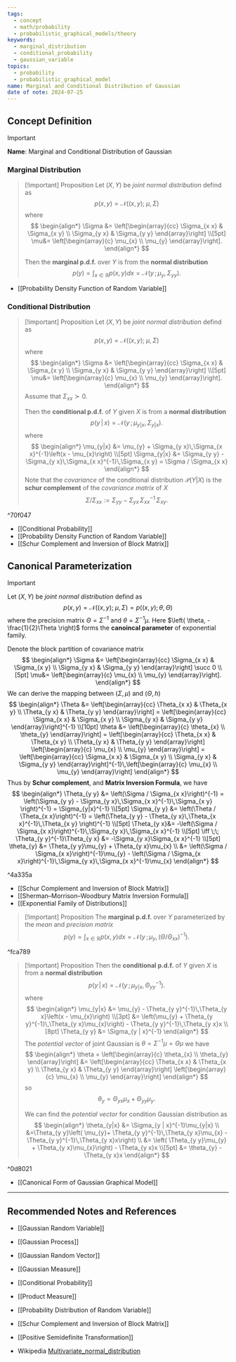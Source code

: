 ```yaml
---
tags:
  - concept
  - math/probability
  - probabilistic_graphical_models/theory
keywords:
  - marginal_distribution
  - conditional_probability
  - gaussian_variable
topics:
  - probability
  - probabilistic_graphical_model
name: Marginal and Conditional Distribution of Gaussian
date of note: 2024-07-25
---
```


## Concept Definition

>[!important]
>**Name**: Marginal and Conditional Distribution of Gaussian

### Marginal Distribution

>[!important] Proposition
>Let $(X, Y)$ be *joint normal distribution* defind as 
>$$
>p(x, y) = \mathcal{N}\left( (x,y);\; \mu,\, \Sigma \right)
>$$
>where
>$$
>\begin{align*}
> \Sigma &= \left[\begin{array}{cc}
>\Sigma_{x x} & \Sigma_{x y} \\
>\Sigma_{y x} & \Sigma_{y y}
>\end{array}\right] \\[5pt]
> \mu&= \left[\begin{array}{c}
>\mu_{x}  \\
>\mu_{y} 
>\end{array}\right].
>\end{align*}
>$$
>
>Then the **marginal p.d.f.** over $Y$ is from the **normal distribution**
>$$
>p(y) = \int_{x \in \mathbb{R}}p(x, y)dx = \mathcal{N}(y\,;\, \mu_{y},\, \Sigma_{y y}).
>$$

- [[Probability Density Function of Random Variable]]

### Conditional Distribution

>[!important] Proposition
>Let $(X, Y)$ be *joint normal distribution* defind as 
>$$
>p(x, y) = \mathcal{N}\left( (x,y);\; \mu,\, \Sigma \right)
>$$
>where
>$$
>\begin{align*}
> \Sigma &= \left[\begin{array}{cc}
>\Sigma_{x x} & \Sigma_{x y} \\
>\Sigma_{y x} & \Sigma_{y y}
>\end{array}\right] \\[5pt]
> \mu&= \left[\begin{array}{c}
>\mu_{x}  \\
>\mu_{y} 
>\end{array}\right].
>\end{align*}
>$$
>Assume that $\Sigma_{x x} \succ 0$.
>
>Then the **conditional p.d.f.** of $Y$ given $X$ is from a **normal distribution**
>$$
>p(y \,|\, x) = \mathcal{N}(y\,;\, \mu_{y|x},\, \Sigma_{y|x}).
>$$
>where
>$$
>\begin{align*}
> \mu_{y|x} &= \mu_{y} + \Sigma_{y x}\,\Sigma_{x x}^{-1}\left(x - \mu_{x}\right) \\[5pt]
> \Sigma_{y|x} &= \Sigma_{y y} - \Sigma_{y x}\,\Sigma_{x x}^{-1}\,\Sigma_{x y} = \Sigma / \Sigma_{x x}
>\end{align*}
>$$
>Note that the *covariance* of the conditional distribution $\mathcal{P}(Y|X)$ is the **schur complement** of the *covariance matrix* of $X$ $$\Sigma / \Sigma_{x x} := \Sigma_{y y} - \Sigma_{y x}\,\Sigma_{x x}^{-1}\,\Sigma_{x y}.$$

^70f047


- [[Conditional Probability]]
- [[Probability Density Function of Random Variable]]
- [[Schur Complement and Inversion of Block Matrix]]

## Canonical Parameterization 

>[!important] 
>Let $(X, Y)$ be *joint normal distribution* defind as 
>$$
>p(x, y) = \mathcal{N}\left( (x,y);\; \mu,\, \Sigma \right) = p((x,y); \theta, \Theta)
>$$
>where the precision matrix $\Theta = \Sigma^{-1}$ and $\theta = \Sigma^{-1}\mu$. Here $\left( \theta, -\frac{1}{2}\Theta \right)$ forms the **canoincal parameter** of exponential family.
>
>Denote the block partition of covariance matrix
>$$
>\begin{align*}
> \Sigma &= \left[\begin{array}{cc}
>\Sigma_{x x} & \Sigma_{x y} \\
>\Sigma_{y x} & \Sigma_{y y}
>\end{array}\right] \succ 0 \\[5pt]
> \mu&= \left[\begin{array}{c}
>\mu_{x}  \\
>\mu_{y} 
>\end{array}\right].
>\end{align*}
>$$
>We can derive the mapping between $(\Sigma, \mu)$ and $(\Theta, h)$
>$$
>\begin{align*}
> \Theta &= \left[\begin{array}{cc}
>\Theta_{x x} & \Theta_{x y} \\
>\Theta_{y x} & \Theta_{y y}
>\end{array}\right] = \left[\begin{array}{cc}
>\Sigma_{x x} & \Sigma_{x y} \\
>\Sigma_{y x} & \Sigma_{y y}
>\end{array}\right]^{-1} \\[10pt]
>\theta &= \left[\begin{array}{c}
>\theta_{x}  \\
>\theta_{y} 
>\end{array}\right]  = \left[\begin{array}{cc}
>\Theta_{x x} & \Theta_{x y} \\
>\Theta_{y x} & \Theta_{y y}
>\end{array}\right] \left[\begin{array}{c}
>\mu_{x}  \\
>\mu_{y} 
>\end{array}\right] =  \left[\begin{array}{cc}
>\Sigma_{x x} & \Sigma_{x y} \\
>\Sigma_{y x} & \Sigma_{y y}
>\end{array}\right]^{-1}\,\left[\begin{array}{c}
>\mu_{x}  \\
>\mu_{y} 
>\end{array}\right] 
>\end{align*}
>$$
>Thus by **Schur complement**, and **Matrix Inversion Formula**, we have
>$$
>\begin{align*}
>\Theta_{y y} &= \left(\Sigma / \Sigma_{x x}\right)^{-1} =  \left(\Sigma_{y y} - \Sigma_{y x}\,\Sigma_{x x}^{-1}\,\Sigma_{x y} \right)^{-1} = \Sigma_{y|x}^{-1} \\[5pt]
> \Sigma_{y y} &= \left(\Theta / \Theta_{x x}\right)^{-1} = \left(\Theta_{y y} - \Theta_{y x}\,\Theta_{x x}^{-1}\,\Theta_{x y} \right)^{-1} \\[5pt]
> \Theta_{y x}&= -\left(\Sigma / \Sigma_{x x}\right)^{-1}\,\Sigma_{y x}\,\Sigma_{x x}^{-1}  \\[5pt]
> \iff \;\; \Theta_{y y}^{-1}\Theta_{y x} &= -\Sigma_{y x}\Sigma_{x x}^{-1} \\[5pt]
> \theta_{y} &= \Theta_{y y}\mu_{y} + \Theta_{y x}\mu_{x}  \\
> &= \left(\Sigma / \Sigma_{x x}\right)^{-1}\mu_{y} - \left(\Sigma / \Sigma_{x x}\right)^{-1}\,\Sigma_{y x}\,\Sigma_{x x}^{-1}\mu_{x}
>\end{align*}
>$$

^4a335a

- [[Schur Complement and Inversion of Block Matrix]]
- [[Sherman–Morrison–Woodbury Matrix Inversion Formula]]
- [[Exponential Family of Distributions]]


>[!important] Proposition
>The **marginal p.d.f.** over $Y$ parameterized by the *mean* and *precision matrix*
>$$
>p(y) = \int_{x \in \mathbb{R}}p(x, y)dx = \mathcal{N}(y\,;\, \mu_{y},\, \left(\Theta / \Theta_{x x}\right)^{-1} ).
>$$

^fca789

>[!important] Proposition
>Then the **conditional p.d.f.** of $Y$ given $X$ is from a **normal distribution**
>$$
>p(y \,|\, x) = \mathcal{N}(y\,;\, \mu_{y|x},\, \Theta_{y y}^{-1}).
>$$
>where
>$$
>\begin{align*}
> \mu_{y|x} &= \mu_{y} - \Theta_{y y}^{-1}\,\Theta_{y x}\left(x - \mu_{x}\right) \\[3pt]
> &= \left(\mu_{y} +  \Theta_{y y}^{-1}\,\Theta_{y x}\mu_{x}\right) - \Theta_{y y}^{-1}\,\Theta_{y x}x  \\[8pt]
> \Theta_{y y} &= \Sigma_{y | x}^{-1}
>\end{align*}
>$$
>The *potential vector* of joint Gaussian is $\theta =\Sigma^{-1}\mu = \Theta\mu$  we have
>$$
>\begin{align*}
> \theta = \left[\begin{array}{c}
>\theta_{x}  \\
>\theta_{y} 
>\end{array}\right]  &= \left[\begin{array}{cc}
>\Theta_{x x} & \Theta_{x y} \\
>\Theta_{y x} & \Theta_{y y}
>\end{array}\right] \left[\begin{array}{c}
>\mu_{x}  \\
>\mu_{y} 
>\end{array}\right] 
>\end{align*}
>$$
>so
>$$
>\theta_{y} = \Theta_{y x}\mu_{x} + \Theta_{y y}\mu_{y}.
>$$
>
>We can find the *potential vector* for condition Gaussian distribution as
>$$
>\begin{align*}
>\theta_{y|x} &= \Sigma_{y | x}^{-1}\mu_{y|x} \\
>&=\Theta_{y y}\left( \mu_{y}+ \Theta_{y y}^{-1}\,\Theta_{y x}\mu_{x} - \Theta_{y y}^{-1}\,\Theta_{y x}x\right) \\
>&= \left( \Theta_{y y}\mu_{y} + \Theta_{y x}\mu_{x}\right) - \Theta_{y x}x \\[5pt]
>&= \theta_{y} - \Theta_{y x}x
>\end{align*}
>$$

^0d8021

- [[Canonical Form of Gaussian Graphical Model]]





-----------
##  Recommended Notes and References


- [[Gaussian Random Variable]]
- [[Gaussian Process]]
- [[Gaussian Random Vector]]
- [[Gaussian Measure]]

- [[Conditional Probability]]
- [[Product Measure]]
- [[Probability Distribution of Random Variable]]


- [[Schur Complement and Inversion of Block Matrix]]
- [[Positive Semidefinite Transformation]]

- Wikipedia [Multivariate_normal_distribution](https://en.wikipedia.org/wiki/Multivariate_normal_distribution)